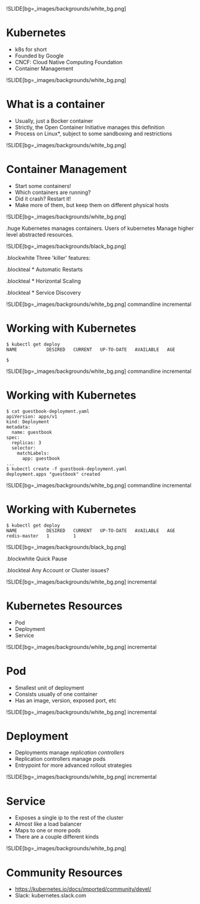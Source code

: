 !SLIDE[bg=_images/backgrounds/white_bg.png]

# Kubernetes

* k8s for short
* Founded by Google
* CNCF: Cloud Native Computing Foundation
* Container Management


!SLIDE[bg=_images/backgrounds/white_bg.png]

# What is a container

* Usually, just a Bocker container
* Strictly, the Open Container Initiative manages this definition
* Process on Linux\*, subject to some sandboxing and restrictions

!SLIDE[bg=_images/backgrounds/white_bg.png]

# Container Management

* Start some containers!
* Which containers are running?
* Did it crash? Restart it!
* Make more of them, but keep them on different physical hosts



!SLIDE[bg=_images/backgrounds/white_bg.png]


.huge Kubernetes manages containers. <span class="teal">Users of kubernetes</span> Manage higher level abstracted <span class="teal">resources.</span>


!SLIDE[bg=_images/backgrounds/black_bg.png]

.blockwhite Three 'killer' features:

.blockteal * Automatic Restarts

.blockteal * Horizontal Scaling

.blockteal * Service Discovery


!SLIDE[bg=_images/backgrounds/white_bg.png] commandline incremental

# Working with Kubernetes

    $ kubectl get deploy
    NAME           DESIRED   CURRENT   UP-TO-DATE   AVAILABLE   AGE

    $

!SLIDE[bg=_images/backgrounds/white_bg.png] commandline incremental

# Working with Kubernetes

    $ cat guestbook-deployment.yaml
    apiVersion: apps/v1
    kind: Deployment
    metadata:
      name: guestbook
    spec:
      replicas: 3
      selector:
        matchLabels:
          app: guestbook
    ...
    $ kubectl create -f guestbook-deployment.yaml
    deployment.apps "guestbook" created


!SLIDE[bg=_images/backgrounds/white_bg.png] commandline incremental


# Working with Kubernetes

    $ kubectl get deploy
    NAME           DESIRED   CURRENT   UP-TO-DATE   AVAILABLE   AGE
    redis-master   1         1



!SLIDE[bg=_images/backgrounds/black_bg.png]

.blockwhite Quick Pause

.blockteal Any Account or Cluster issues?



!SLIDE[bg=_images/backgrounds/white_bg.png] incremental


# Kubernetes Resources

* Pod
* Deployment
* Service


!SLIDE[bg=_images/backgrounds/white_bg.png] incremental

# Pod

* Smallest unit of deployment
* Consists usually of one container
* Has an image, version, exposed port, etc


!SLIDE[bg=_images/backgrounds/white_bg.png] incremental

# Deployment

* Deployments manage *replication controllers*
* Replication controllers manage pods
* Entrypoint for more advanced rollout strategies


!SLIDE[bg=_images/backgrounds/white_bg.png] incremental

# Service

* Exposes a single ip to the rest of the cluster
* Almost like a load balancer
* Maps to one or more pods
* There are a couple different kinds


!SLIDE[bg=_images/backgrounds/white_bg.png]

# Community Resources

* https://kubernetes.io/docs/imported/community/devel/
* Slack: kubernetes.slack.com
